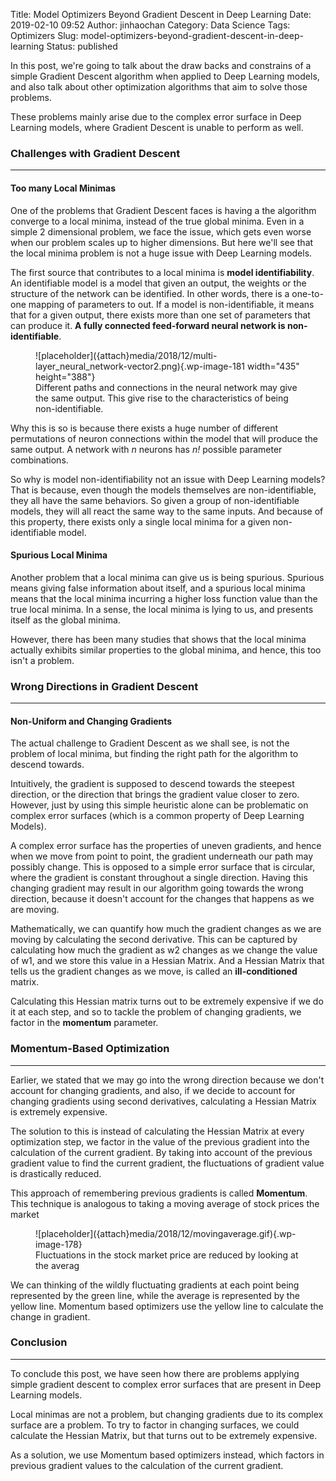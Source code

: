 Title: Model Optimizers Beyond Gradient Descent in Deep Learning
Date: 2019-02-10 09:52
Author: jinhaochan
Category: Data Science
Tags: Optimizers
Slug: model-optimizers-beyond-gradient-descent-in-deep-learning
Status: published

<!-- wp:paragraph -->

In this post, we're going to talk about the draw backs and constrains of a simple Gradient Descent algorithm when applied to Deep Learning models, and also talk about other optimization algorithms that aim to solve those problems.

<!-- /wp:paragraph -->

<!-- wp:paragraph -->

These problems mainly arise due to the complex error surface in Deep Learning models, where Gradient Descent is unable to perform as well.  

<!-- /wp:paragraph -->

<!-- wp:heading {"level":3} -->

### Challenges with Gradient Descent  

<!-- /wp:heading -->

<!-- wp:separator -->

------------------------------------------------------------------------

<!-- /wp:separator -->

</p>
<!-- wp:heading {"level":4} -->

#### Too many Local Minimas  

<!-- /wp:heading -->

<!-- wp:paragraph -->

One of the problems that Gradient Descent faces is having a the algorithm converge to a local minima, instead of the true global minima. Even in a simple 2 dimensional problem, we face the issue, which gets even worse when our problem scales up to higher dimensions. But here we'll see that the local minima problem is not a huge issue with Deep Learning models.  

<!-- /wp:paragraph -->

<!-- wp:paragraph -->

The first source that contributes to a local minima is **model identifiability**. An identifiable model is a model that given an output, the weights or the structure of the network can be identified. In other words, there is a one-to-one mapping of parameters to out. If a model is non-identifiable, it means that for a given output, there exists more than one set of parameters that can produce it. **A fully connected feed-forward neural network is non-identifiable**.

<!-- /wp:paragraph -->

<!-- wp:image {"id":181,"width":435,"height":388} -->

<figure class="wp-block-image is-resized">
![placeholder]({attach}media/2018/12/multi-layer_neural_network-vector2.png){.wp-image-181 width="435" height="388"}  

<figcaption>
Different paths and connections in the neural network may give the same output. This give rise to the characteristics of being non-identifiable.

</figcaption>
</figure>
<!-- /wp:image -->

<!-- wp:paragraph -->

Why this is so is because there exists a huge number of different permutations of neuron connections within the model that will produce the same output. A network with *n* neurons has *n!* possible parameter combinations.

<!-- /wp:paragraph -->

<!-- wp:paragraph -->

So why is model non-identifiability not an issue with Deep Learning models? That is because, even though the models themselves are non-identifiable, they all have the same behaviors. So given a group of non-identifiable models, they will all react the same way to the same inputs. And because of this property, there exists only a single local minima for a given non-identifiable model.

<!-- /wp:paragraph -->

<!-- wp:heading {"level":4} -->

#### Spurious Local Minima  

<!-- /wp:heading -->

<!-- wp:paragraph -->

Another problem that a local minima can give us is being spurious. Spurious means giving false information about itself, and a spurious local minima means that the local minima incurring a higher loss function value than the true local minima. In a sense, the local minima is lying to us, and presents itself as the global minima.

<!-- /wp:paragraph -->

<!-- wp:paragraph -->

However, there has been many studies that shows that the local minima actually exhibits similar properties to the global minima, and hence, this too isn't a problem.

<!-- /wp:paragraph -->

<!-- wp:heading {"level":3} -->

### Wrong Directions in Gradient Descent

<!-- /wp:heading -->

<!-- wp:separator -->

------------------------------------------------------------------------

<!-- /wp:separator -->

</p>
<!-- wp:heading {"level":4} -->

#### Non-Uniform and Changing Gradients  

<!-- /wp:heading -->

<!-- wp:paragraph -->

The actual challenge to Gradient Descent as we shall see, is not the problem of local minima, but finding the right path for the algorithm to descend towards.

<!-- /wp:paragraph -->

<!-- wp:paragraph -->

Intuitively, the gradient is supposed to descend towards the steepest direction, or the direction that brings the gradient value closer to zero. However, just by using this simple heuristic alone can be problematic on complex error surfaces (which is a common property of Deep Learning Models).

<!-- /wp:paragraph -->

<!-- wp:paragraph -->

A complex error surface has the properties of uneven gradients, and hence when we move from point to point, the gradient underneath our path may possibly change. This is opposed to a simple error surface that is circular, where the gradient is constant throughout a single direction. Having this changing gradient may result in our algorithm going towards the wrong direction, because it doesn't account for the changes that happens as we are moving.  

<!-- /wp:paragraph -->

<!-- wp:paragraph -->

Mathematically, we can quantify how much the gradient changes as we are moving by calculating the second derivative. This can be captured by calculating how much the gradient as w2 changes as we change the value of w1, and we store this value in a Hessian Matrix. And a Hessian Matrix that tells us the gradient changes as we move, is called an **ill-conditioned** matrix.

<!-- /wp:paragraph -->

<!-- wp:paragraph -->

Calculating this Hessian matrix turns out to be extremely expensive if we do it at each step, and so to tackle the problem of changing gradients, we factor in the **momentum** parameter.  

<!-- /wp:paragraph -->

<!-- wp:heading {"level":3} -->

### Momentum-Based Optimization  

<!-- /wp:heading -->

<!-- wp:separator -->

------------------------------------------------------------------------

<!-- /wp:separator -->

</p>
<!-- wp:paragraph -->

Earlier, we stated that we may go into the wrong direction because we don't account for changing gradients, and also, if we decide to account for changing gradients using second derivatives, calculating a Hessian Matrix is extremely expensive.

<!-- /wp:paragraph -->

<!-- wp:paragraph -->

The solution to this is instead of calculating the Hessian Matrix at every optimization step, we factor in the value of the previous gradient into the calculation of the current gradient. By taking into account of the previous gradient value to find the current gradient, the fluctuations of gradient value is drastically reduced.

<!-- /wp:paragraph -->

<!-- wp:paragraph -->

This approach of remembering previous gradients is called **Momentum**. This technique is analogous to taking a moving average of stock prices the market  

<!-- /wp:paragraph -->

<!-- wp:image {"id":178} -->

<figure class="wp-block-image">
![placeholder]({attach}media/2018/12/movingaverage.gif){.wp-image-178}  

<figcaption>
Fluctuations in the stock market price are reduced by looking at the averag

</figcaption>
</figure>
<!-- /wp:image -->

<!-- wp:paragraph -->

We can thinking of the wildly fluctuating gradients at each point being represented by the green line, while the average is represented by the yellow line. Momentum based optimizers use the yellow line to calculate the change in gradient.  
  

<!-- /wp:paragraph -->

<!-- wp:heading {"level":3} -->

### Conclusion

<!-- /wp:heading -->

<!-- wp:separator -->

------------------------------------------------------------------------

<!-- /wp:separator -->

</p>
<!-- wp:paragraph -->

To conclude this post, we have seen how there are problems applying simple gradient descent to complex error surfaces that are present in Deep Learning models.

<!-- /wp:paragraph -->

<!-- wp:paragraph -->

Local minimas are not a problem, but changing gradients due to its complex surface are a problem. To try to factor in changing surfaces, we could calculate the Hessian Matrix, but that turns out to be extremely expensive.

<!-- /wp:paragraph -->

<!-- wp:paragraph -->

As a solution, we use Momentum based optimizers instead, which factors in previous gradient values to the calculation of the current gradient.  

<!-- /wp:paragraph -->
